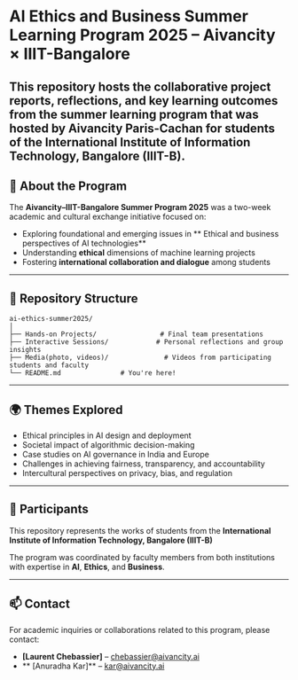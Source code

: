 # AI Ethics and Business Summer Learning Program 2025 – Aivancity × IIIT-Bangalore

This repository hosts the collaborative project reports, reflections, and key learning outcomes from the summer learning program that was hosted by Aivancity Paris-Cachan for students of the International Institute of Information Technology, Bangalore (IIIT-B).
---

## 📘 About the Program

The **Aivancity–IIIT-Bangalore Summer Program 2025** was a two-week academic and cultural exchange initiative focused on:

- Exploring foundational and emerging issues in ** Ethical and business perspectives of AI technologies**
- Understanding **ethical** dimensions of machine learning projects
- Fostering **international collaboration and dialogue** among students
---

## 📁 Repository Structure

```
ai-ethics-summer2025/
│
├── Hands-on Projects/                # Final team presentations
├── Interactive Sessions/            # Personal reflections and group insights
├── Media(photo, videos)/              # Videos from participating students and faculty 
└── README.md               # You're here!
```
---

## 🌍 Themes Explored

- Ethical principles in AI design and deployment  
- Societal impact of algorithmic decision-making  
- Case studies on AI governance in India and Europe  
- Challenges in achieving fairness, transparency, and accountability  
- Intercultural perspectives on privacy, bias, and regulation  

---

## 🤝 Participants

This repository represents the works of students from the **International Institute of Information Technology, Bangalore (IIIT-B)**

The program was coordinated by faculty members from both institutions with expertise in **AI**, **Ethics**, and **Business**.

---

## 📫 Contact

For academic inquiries or collaborations related to this program, please contact:
- **[Laurent Chebassier]** – chebassier@aivancity.ai
- ** [Anuradha Kar]**    – kar@aivancity.ai
